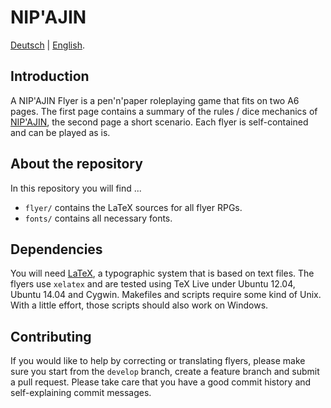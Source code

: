 # NIP'AJIN

[Deutsch](README.md) | [English](README.en.md).

## Introduction

A NIP'AJIN Flyer is a pen'n'paper roleplaying game that fits on two A6 pages. The first page contains a summary of the rules / dice mechanics of [NIP'AJIN](https://ludus-leonis.com/en), the second page a short scenario. Each flyer is self-contained and can be played as is.

## About the repository

In this repository you will find ...

* `flyer/` contains the LaTeX sources for all flyer RPGs.
* `fonts/` contains all necessary fonts.

## Dependencies

You will need [LaTeX](www.latex-project.org), a typographic system that is based on text files. The flyers use `xelatex` and are tested using TeX Live under Ubuntu 12.04, Ubuntu 14.04 and Cygwin. Makefiles and scripts require some kind of Unix. With a little effort, those scripts should also work on Windows.

## Contributing

If you would like to help by correcting or translating flyers, please make sure you start from the `develop` branch, create a feature branch and submit a pull request. Please take care that you have a good commit history and self-explaining commit messages.

